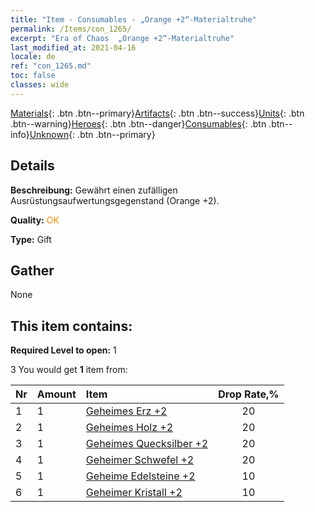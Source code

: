 ```yaml
---
title: "Item - Consumables - „Orange +2“-Materialtruhe"
permalink: /Items/con_1265/
excerpt: "Era of Chaos  „Orange +2“-Materialtruhe"
last_modified_at: 2021-04-16
locale: de
ref: "con_1265.md"
toc: false
classes: wide
---
```

 [Materials](/de/Items/){: .btn .btn--primary}[Artifacts](/de/Items/Artifacts/){: .btn .btn--success}[Units](/de/Items/Units/){: .btn .btn--warning}[Heroes](/de/Items/Heroes/){: .btn .btn--danger}[Consumables](/de/Items/Consumables/){: .btn .btn--info}[Unknown](/de/Items/Unknown/){: .btn .btn--primary}

## Details
 **Beschreibung:** Gewährt einen zufälligen Ausrüstungsaufwertungsgegenstand (Orange +2).

 **Quality:** <span style="color: #FF8C00">OK</span>

 **Type:** Gift

## Gather

  None

## This item contains:

 **Required Level to open:** 1

 3 You would get **1** item  from:

  | Nr | Amount |     Item    | Drop Rate,% |
  |:---|:-------|:------------|:---------:|
  | 1 | 1 | [Geheimes Erz +2](/de/Items/mat_75/) | 20 | 
  | 2 | 1 | [Geheimes Holz +2](/de/Items/mat_76/) | 20 | 
  | 3 | 1 | [Geheimes Quecksilber +2](/de/Items/mat_77/) | 20 | 
  | 4 | 1 | [Geheimer Schwefel +2](/de/Items/mat_78/) | 20 | 
  | 5 | 1 | [Geheime Edelsteine +2](/de/Items/mat_79/) | 10 | 
  | 6 | 1 | [Geheimer Kristall +2](/de/Items/mat_80/) | 10 | 
